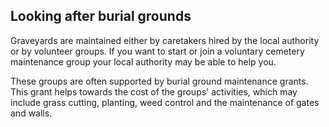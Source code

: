 ##  Looking after burial grounds

Graveyards are maintained either by caretakers hired by the local authority or
by volunteer groups. If you want to start or join a voluntary cemetery
maintenance group your local authority may be able to help you.

These groups are often supported by burial ground maintenance grants. This
grant helps towards the cost of the groups' activities, which may include
grass cutting, planting, weed control and the maintenance of gates and walls.
